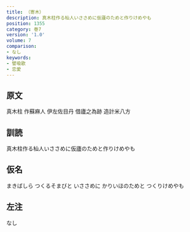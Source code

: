 ```yaml
---
title: （寄木）
description: 真木柱作る杣人いささめに仮廬のためと作りけめやも
position: 1355
category: 巻7
version: '1.0'
volume: 7
comparison:
- なし
keywords:
- 譬喩歌
- 恋愛
---
```


## 原文

真木柱 作蘇麻人 伊左佐目丹 借廬之為跡 造計米八方

## 訓読

真木柱作る杣人いささめに仮廬のためと作りけめやも

## 仮名

まきばしら つくるそまびと いささめに かりいほのためと つくりけめやも

## 左注

なし
